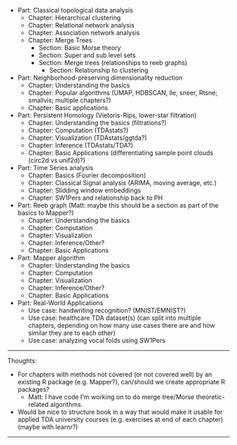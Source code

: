 * Part: Classical topological data analysis
  - Chapter: Hierarchical clustering
  - Chapter: Relational network analysis
  - Chapter: Association network analysis
  - Chapter: Merge Trees
	  - Section: Basic Morse theory  
  	- Section: Super and sub level sets 
  	- Section: Merge trees (relationships to reeb graphs)
		- Section: Relationship to clustering
* Part: Neighborhood-preserving dimensionality reduction
  - Chapter: Understanding the basics
  - Chapter: Popular algorithms (UMAP, HDBSCAN, lle, sneer, Rtsne; smallvis; multiple chapters?)
  - Chapter: Basic applications
* Part: Persistent Homology (Vietoris-Rips, lower-star filtration)
  - Chapter: Understanding the basics (filtrations?)
  - Chapter: Computation (TDAstats?)
  - Chapter: Visualization (TDAstats/ggtda?)
  - Chapter: Inference (TDAstats/TDA?)
  - Chapter: Basic Applications (differentiating sample point clouds (circ2d vs unif2d)?)
* Part: Time Series analysis 
	- Chapter: Basics (Fourier decomposition)
	- Chapter: Classical Signal analysis (ARIMA, moving average, etc.)
	- Chapter: Slidding window embeddings
	- Chapter: SW1Pers and relationship back to PH
* Part: Reeb graph (Matt: maybe this should be a section as part of the basics to Mapper?)
  - Chapter: Understanding the basics
  - Chapter: Computation
  - Chapter: Visualization
  - Chapter: Inference/Other?
  - Chapter: Basic Applications
* Part: Mapper algorithm
  - Chapter: Understanding the basics
  - Chapter: Computation
  - Chapter: Visualization
  - Chapter: Inference/Other?
  - Chapter: Basic Applications
* Part: Real-World Applications
  - Use case: handwriting recognition? (MNIST/EMNIST?)
  - Use case: healthcare TDA dataset(s) (can split into multiple chapters, depending on how many use cases there are and how similar they are to each other)
  - Use case: analyzing vocal folds using SW1Pers

----------
Thoughts:
* For chapters with methods not covered (or not covered well) by an existing R package (e.g. Mapper?), can/should we create appropriate R packages?
	* Matt: I have code I'm working on to do merge tree/Morse theoretic-related algorithms.
* Would be nice to structure book in a way that would make it usable for applied TDA university courses (e.g. exercises at end of each chapter) (maybe with learnr?)

----------
